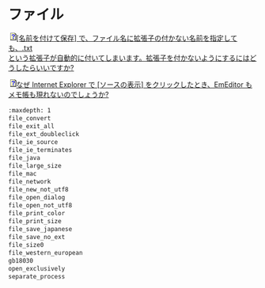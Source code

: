 # ファイル

![](../../images/q.gif)[\[名前を付けて保存\] で、ファイル名に拡張子の付かない名前を指定しても、.txt \
という拡張子が自動的に付いてしまいます。拡張子を付かないようにするにはどうしたらいいですか?](file_save_no_ext)

![](../../images/q.gif)[なぜ Internet Explorer で \[ソースの表示\] をクリックしたとき、EmEditor もメモ帳も現れないのでしょうか?](file_ie_source)


```{toctree}
:maxdepth: 1
file_convert
file_exit_all
file_ext_doubleclick
file_ie_source
file_ie_terminates
file_java
file_large_size
file_mac
file_network
file_new_not_utf8
file_open_dialog
file_open_not_utf8
file_print_color
file_print_size
file_save_japanese
file_save_no_ext
file_size0
file_western_european
gb18030
open_exclusively
separate_process
```
